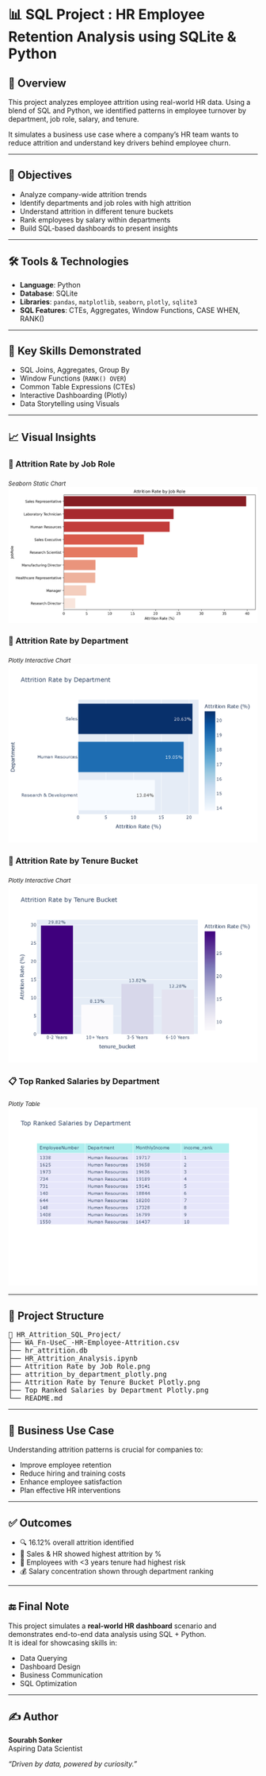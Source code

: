 # 📊 SQL Project : HR Employee Retention Analysis using SQLite & Python

## 📌 Overview

This project analyzes employee attrition using real-world HR data. Using a blend of SQL and Python, we identified patterns in employee turnover by department, job role, salary, and tenure.

It simulates a business use case where a company’s HR team wants to reduce attrition and understand key drivers behind employee churn.

---

## 🎯 Objectives

- Analyze company-wide attrition trends
- Identify departments and job roles with high attrition
- Understand attrition in different tenure buckets
- Rank employees by salary within departments
- Build SQL-based dashboards to present insights

---

## 🛠️ Tools & Technologies

- **Language**: Python  
- **Database**: SQLite  
- **Libraries**: `pandas`, `matplotlib`, `seaborn`, `plotly`, `sqlite3`  
- **SQL Features**: CTEs, Aggregates, Window Functions, CASE WHEN, RANK()

---

## 🧠 Key Skills Demonstrated

- SQL Joins, Aggregates, Group By  
- Window Functions (`RANK() OVER`)  
- Common Table Expressions (CTEs)  
- Interactive Dashboarding (Plotly)  
- Data Storytelling using Visuals  

---

## 📈 Visual Insights

### 🔷 Attrition Rate by Job Role  
<sub><i>Seaborn Static Chart</i></sub>  
![Attrition Rate by Job Role](https://github.com/Sourabh1710/HR-Employee-Retention-Analysis/blob/main/Attrition%20Rate%20by%20Job%20Role.png)

### 🔷 Attrition Rate by Department  
<sub><i>Plotly Interactive Chart</i></sub>  
![Attrition Rate by Department](https://github.com/Sourabh1710/HR-Employee-Retention-Analysis/blob/main/attrition_by_department_plotly.png)

### 🔷 Attrition Rate by Tenure Bucket  
<sub><i>Plotly Interactive Chart</i></sub>  
![Attrition Rate by Tenure Bucket](https://github.com/Sourabh1710/HR-Employee-Retention-Analysis/blob/main/Attrition%20Rate%20by%20Tenure%20Bucket%20Plotly.png)

### 📋 Top Ranked Salaries by Department  
<sub><i>Plotly Table</i></sub>  
![Top Ranked Salaries](https://github.com/Sourabh1710/HR-Employee-Retention-Analysis/blob/main/Top%20Ranked%20Salaries%20by%20Department%20Plotly.png)

---

## 📂 Project Structure

<pre>
📁 HR_Attrition_SQL_Project/
├── WA_Fn-UseC_-HR-Employee-Attrition.csv
├── hr_attrition.db
├── HR_Attrition_Analysis.ipynb
├── Attrition Rate by Job Role.png
├── attrition_by_department_plotly.png
├── Attrition Rate by Tenure Bucket Plotly.png
├── Top Ranked Salaries by Department Plotly.png
└── README.md
</pre>

---


## 📌 Business Use Case

Understanding attrition patterns is crucial for companies to:
- Improve employee retention  
- Reduce hiring and training costs  
- Enhance employee satisfaction  
- Plan effective HR interventions  

---

## ✅ Outcomes

- 🔍 16.12% overall attrition identified  
- 🎯 Sales & HR showed highest attrition by %  
- 👥 Employees with <3 years tenure had highest risk  
- 💰 Salary concentration shown through department ranking  

---

## 🔚 Final Note

This project simulates a **real-world HR dashboard** scenario and demonstrates end-to-end data analysis using SQL + Python.  
It is ideal for showcasing skills in:
- Data Querying  
- Dashboard Design  
- Business Communication  
- SQL Optimization  

---

## ✍️ Author

**Sourabh Sonker**  
Aspiring Data Scientist

_“Driven by data, powered by curiosity.”_

